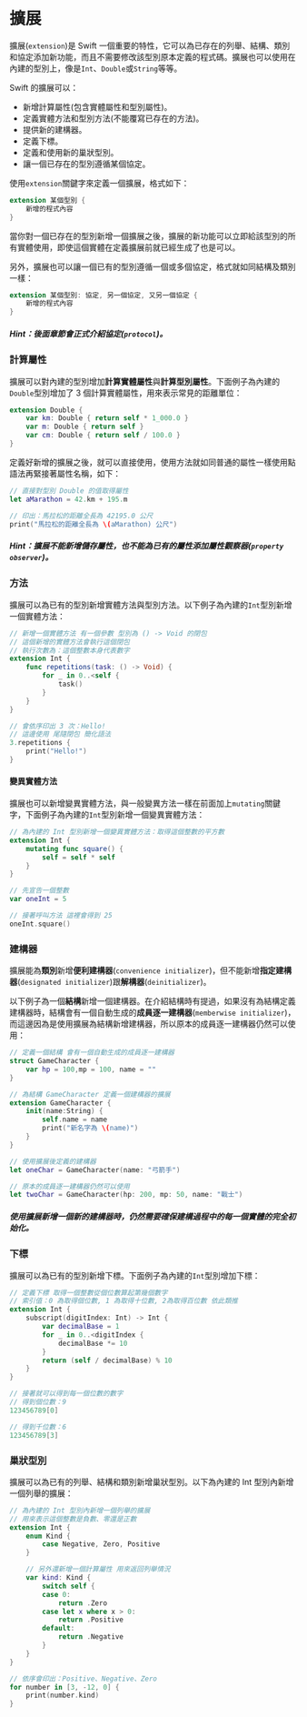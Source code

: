 # 擴展

擴展(`extension`)是 Swift 一個重要的特性，它可以為已存在的列舉、結構、類別和協定添加新功能，而且不需要修改該型別原本定義的程式碼。擴展也可以使用在內建的型別上，像是`Int`、`Double`或`String`等等。

Swift 的擴展可以：

- 新增計算屬性(包含實體屬性和型別屬性)。
- 定義實體方法和型別方法(不能覆寫已存在的方法)。
- 提供新的建構器。
- 定義下標。
- 定義和使用新的巢狀型別。
- 讓一個已存在的型別遵循某個協定。

使用`extension`關鍵字來定義一個擴展，格式如下：

```swift
extension 某個型別 {
    新增的程式內容
}

```

當你對一個已存在的型別新增一個擴展之後，擴展的新功能可以立即給該型別的所有實體使用，即使這個實體在定義擴展前就已經生成了也是可以。

另外，擴展也可以讓一個已有的型別遵循一個或多個協定，格式就如同結構及類別一樣：

```swift
extension 某個型別: 協定, 另一個協定, 又另一個協定 {
    新增的程式內容
}

```

##### Hint：後面章節會正式介紹協定(`protocol`)。


### 計算屬性

擴展可以對內建的型別增加**計算實體屬性**與**計算型別屬性**。下面例子為內建的`Double`型別增加了 3 個計算實體屬性，用來表示常見的距離單位：

```swift
extension Double {
    var km: Double { return self * 1_000.0 }
    var m: Double { return self }
    var cm: Double { return self / 100.0 }
}

```

定義好新增的擴展之後，就可以直接使用，使用方法就如同普通的屬性一樣使用點語法再緊接著屬性名稱，如下：

```swift
// 直接對型別 Double 的值取得屬性
let aMarathon = 42.km + 195.m

// 印出：馬拉松的距離全長為 42195.0 公尺
print("馬拉松的距離全長為 \(aMarathon) 公尺")

```

##### Hint：擴展不能新增儲存屬性，也不能為已有的屬性添加屬性觀察器(`property observer`)。


### 方法

擴展可以為已有的型別新增實體方法與型別方法。以下例子為內建的`Int`型別新增一個實體方法：

```swift
// 新增一個實體方法 有一個參數 型別為 () -> Void 的閉包
// 這個新增的實體方法會執行這個閉包
// 執行次數為：這個整數本身代表數字
extension Int {
    func repetitions(task: () -> Void) {
        for _ in 0..<self {
            task()
        }
    }
}

// 會依序印出 3 次：Hello!
// 這邊使用 尾隨閉包 簡化語法
3.repetitions {
    print("Hello!")
}

```

#### 變異實體方法

擴展也可以新增變異實體方法，與一般變異方法一樣在前面加上`mutating`關鍵字，下面例子為內建的`Int`型別新增一個變異實體方法：

```swift
// 為內建的 Int 型別新增一個變異實體方法：取得這個整數的平方數
extension Int {
    mutating func square() {
        self = self * self
    }
}

// 先宣告一個整數
var oneInt = 5

// 接著呼叫方法 這裡會得到 25
oneInt.square()

```


### 建構器

擴展能為**類別**新增**便利建構器**(`convenience initializer`)，但不能新增**指定建構器**(`designated initializer`)跟**解構器**(`deinitializer`)。

以下例子為一個**結構**新增一個建構器。在介紹結構時有提過，如果沒有為結構定義建構器時，結構會有一個自動生成的**成員逐一建構器**(`memberwise initializer`)，而這邊因為是使用擴展為結構新增建構器，所以原本的成員逐一建構器仍然可以使用：

```swift
// 定義一個結構 會有一個自動生成的成員逐一建構器
struct GameCharacter {
    var hp = 100,mp = 100, name = ""
}

// 為結構 GameCharacter 定義一個建構器的擴展
extension GameCharacter {
    init(name:String) {
        self.name = name
        print("新名字為 \(name)")
    }
}

// 使用擴展後定義的建構器
let oneChar = GameCharacter(name: "弓箭手")

// 原本的成員逐一建構器仍然可以使用
let twoChar = GameCharacter(hp: 200, mp: 50, name: "戰士")

```

##### 使用擴展新增一個新的建構器時，仍然需要確保建構過程中的每一個實體的完全初始化。


### 下標

擴展可以為已有的型別新增下標。下面例子為內建的`Int`型別增加下標：

```swift
// 定義下標 取得一個整數從個位數算起第幾個數字
// 索引值：0 為取得個位數, 1 為取得十位數, 2為取得百位數 依此類推
extension Int {
    subscript(digitIndex: Int) -> Int {
        var decimalBase = 1
        for _ in 0..<digitIndex {
            decimalBase *= 10
        }
        return (self / decimalBase) % 10
    }
}

// 接著就可以得到每一個位數的數字
// 得到個位數：9
123456789[0]

// 得到千位數：6
123456789[3]

```


### 巢狀型別

擴展可以為已有的列舉、結構和類別新增巢狀型別。以下為內建的 Int 型別內新增一個列舉的擴展：

```swift
// 為內建的 Int 型別內新增一個列舉的擴展
// 用來表示這個整數是負數、零還是正數
extension Int {
    enum Kind {
        case Negative, Zero, Positive
    }

    // 另外還新增一個計算屬性 用來返回列舉情況
    var kind: Kind {
        switch self {
        case 0:
            return .Zero
        case let x where x > 0:
            return .Positive
        default:
            return .Negative
        }
    }
}

// 依序會印出：Positive、Negative、Zero
for number in [3, -12, 0] {
    print(number.kind)
}

```

